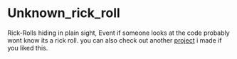 # Unknown_rick_roll
Rick-Rolls hiding in plain sight, Event if someone looks at the code probably wont know its a rick roll.
you can also check out another [project](https://www.youtube.com/watch?v=dQw4w9WgXcQ) i made if you liked this.
